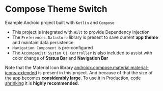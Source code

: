 # Compose Theme Switch

Example Android project built with `Kotlin` and `Compose`</br>

- This project is integrated with `Hilt` to provide Dependency Injection
- The `Preferences Datastore` library is present to save current <b>app theme</b> and maintain data persistence
- `Navigation Component` is pre-configured
- The `Accompanist System UI Controller` is also included to assist with color change of <b>Status Bar</b> and <b>Navigation Bar</b>

Note that the Material Icon library [androidx.compose.material:material-icons-extended](https://mvnrepository.com/artifact/androidx.compose.material/material-icons-extended) is present in this project.
And because of that the size of the app becomes <b>considerably large</b>.
To use it in Production, [code shrinking](https://developer.android.com/studio/build/shrink-code#shrink-code) it is <b>highly recommended</b>.
